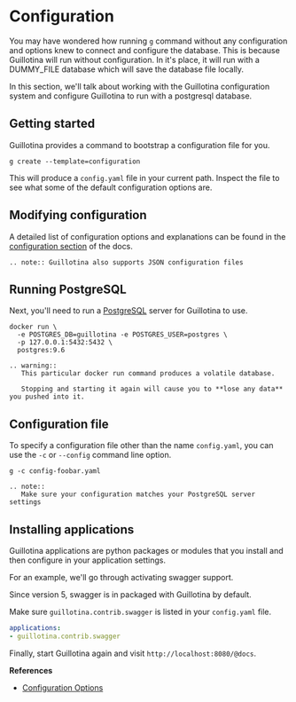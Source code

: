 # Configuration

You may have wondered how running `g` command without any configuration and
options knew to connect and configure the database. This is because Guillotina
will run without configuration. In it's place, it will run with a DUMMY_FILE
database which will save the database file locally.

In this section, we'll talk about working with the Guillotina configuration
system and configure Guillotina to run with a postgresql database.


## Getting started

Guillotina provides a command to bootstrap a configuration file for you.

```
g create --template=configuration
```

This will produce a `config.yaml` file in your current path. Inspect the file
to see what some of the default configuration options are.

## Modifying configuration

A detailed list of configuration options and explanations can be found
in the [configuration section](../../installation/configuration.html) of the docs.


```eval_rst
.. note:: Guillotina also supports JSON configuration files
```

## Running PostgreSQL

Next, you'll need to run a [PostgreSQL](https://www.postgresql.org/ "Link to PostgreSQL's website")
server for Guillotina to use.

``` shell
docker run \
  -e POSTGRES_DB=guillotina -e POSTGRES_USER=postgres \
  -p 127.0.0.1:5432:5432 \
  postgres:9.6
```


```eval_rst
.. warning::
   This particular docker run command produces a volatile database.

   Stopping and starting it again will cause you to **lose any data** you pushed into it.
```

## Configuration file

To specify a configuration file other than the name `config.yaml`, you can use
the `-c` or `--config` command line option.


```
g -c config-foobar.yaml
```

```eval_rst
.. note::
   Make sure your configuration matches your PostgreSQL server settings
```


## Installing applications

Guillotina applications are python packages or modules that you install and then configure
in your application settings.

For an example, we'll go through activating swagger support.

Since version 5, swagger is in packaged with Guillotina by default.

Make sure `guillotina.contrib.swagger` is listed in your `config.yaml` file.

```yaml
applications:
- guillotina.contrib.swagger
```

Finally, start Guillotina again and visit `http://localhost:8080/@docs`.


**References**

  - [Configuration Options](../../installation/configuration)
